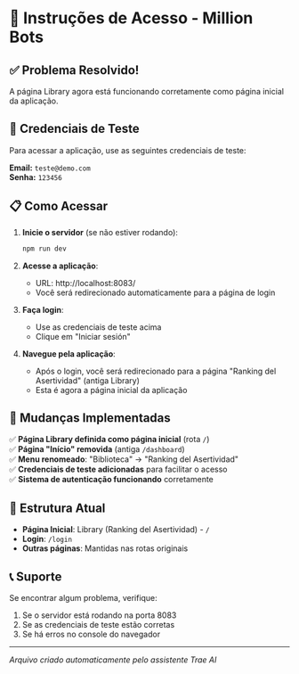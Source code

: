 # 🚀 Instruções de Acesso - Million Bots

## ✅ Problema Resolvido!

A página Library agora está funcionando corretamente como página inicial da aplicação.

## 🔑 Credenciais de Teste

Para acessar a aplicação, use as seguintes credenciais de teste:

**Email:** `teste@demo.com`  
**Senha:** `123456`

## 📋 Como Acessar

1. **Inicie o servidor** (se não estiver rodando):
   ```bash
   npm run dev
   ```

2. **Acesse a aplicação**:
   - URL: http://localhost:8083/
   - Você será redirecionado automaticamente para a página de login

3. **Faça login**:
   - Use as credenciais de teste acima
   - Clique em "Iniciar sesión"

4. **Navegue pela aplicação**:
   - Após o login, você será redirecionado para a página "Ranking del Asertividad" (antiga Library)
   - Esta é agora a página inicial da aplicação

## 🎯 Mudanças Implementadas

✅ **Página Library definida como página inicial** (rota `/`)  
✅ **Página "Início" removida** (antiga `/dashboard`)  
✅ **Menu renomeado**: "Biblioteca" → "Ranking del Asertividad"  
✅ **Credenciais de teste adicionadas** para facilitar o acesso  
✅ **Sistema de autenticação funcionando** corretamente  

## 🔧 Estrutura Atual

- **Página Inicial**: Library (Ranking del Asertividad) - `/`
- **Login**: `/login`
- **Outras páginas**: Mantidas nas rotas originais

## 📞 Suporte

Se encontrar algum problema, verifique:
1. Se o servidor está rodando na porta 8083
2. Se as credenciais de teste estão corretas
3. Se há erros no console do navegador

---
*Arquivo criado automaticamente pelo assistente Trae AI*